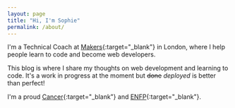 ```yaml
---
layout: page
title: "Hi, I'm Sophie"
permalink: /about/
---
```


I'm a Technical Coach at [Makers](http://makers.tech){:target="_blank"} in London, where I help people learn to code and become web developers.

This blog is where I share my thoughts on web development and learning to code. It's a work in progress at the moment but ~~done~~ *deployed* is better than perfect!

I'm a proud [Cancer](https://www.vice.com/en_us/article/8xe4xp/cancer-astrology-worst-traits-moody){:target="_blank"} and [ENFP](https://www.16personalities.com/enfp-personality){:target="_blank"}.
